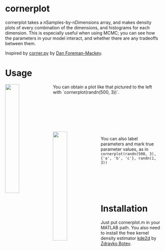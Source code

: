 # cornerplot

cornerplot takes a nSamples-by-nDimensions array, and makes density plots of every combination of the dimensions, and histograms for each dimension.
This is especially useful when using MCMC; you can see how the parameters in your model interact, and whether there are any tradeoffs between them.

Inspired by [corner.py](https://github.com/dfm/corner.py) by [Dan Foreman-Mackey](http://dan.iel.fm/).


# Usage
<img src="http://wtadler.com/picdrop/cornerplot.png" width=30% align="left" />
You can obtain a plot like that pictured to the left with `cornerplot(randn(500, 3))`.
<br />
<br />
<br />
<br />
<br />
<br />
<br />
<br />


<img src="http://wtadler.com/picdrop/cornerplot_labels.png" width=30% align="left" />

You can also label parameters and mark true parameter values, as in `cornerplot(randn(500, 3), {'a', 'b', 'c'}, randn(1, 3))`
<br />
<br />
<br />
<br />
<br />
<br />

# Installation
Just put cornerplot.m in your MATLAB path. You also need to install the free kernel density estimator [kde2d](http://www.mathworks.com/matlabcentral/fileexchange/17204-kernel-density-estimation) by [Zdravko Botev](http://web.maths.unsw.edu.au/~zdravkobotev/).
